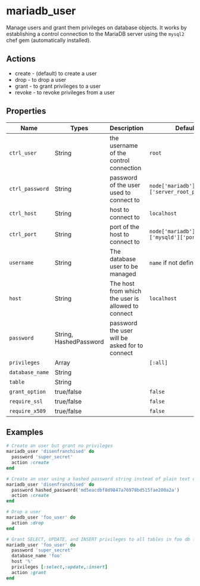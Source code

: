 # mariadb_user

Manage users and grant them privileges on database objects. It works by establishing a control connection to the MariaDB server using the `mysql2` chef gem (automatically installed).

## Actions

- create - (default) to create a user
- drop - to drop a user
- grant - to grant privileges to a user
- revoke - to revoke privileges from a user

## Properties

Name              | Types                  | Description                                                  | Default                                   | Required?
----------------- | ---------------------- | ------------------------------------------------------------ | ----------------------------------------- | ---------
`ctrl_user`       | String                 | the username of the control connection                       | `root`                                    | no
`ctrl_password`   | String                 | password of the user used to connect to                      | `node['mariadb']['server_root_password']` | no
`ctrl_host`       | String                 | host to connect to                                           | `localhost`                               | no
`ctrl_port`       | String                 | port of the host to connect to                               | `node['mariadb']['mysqld']['port']`       | no
`username`        | String                 | The database user to be managed                              | `name` if not defined                     | no
`host`            | String                 | The host from which the user is allowed to connect           | `localhost`                               | no
`password`        | String, HashedPassword | password the user will be asked for to connect               |                                           | yes
`privileges`      | Array                  |                                                              | `[:all]`                                  | no
`database_name`   | String                 |                                                              |                                           | no
`table`           | String                 |                                                              |                                           | no
`grant_option`    | true/false             |                                                              | `false`                                   | no
`require_ssl`     | true/false             |                                                              | `false`                                   | no
`require_x509`    | true/false             |                                                              | `false`                                   | no

## Examples

```ruby
# Create an user but grant no privileges
mariadb_user 'disenfranchised' do
  password 'super_secret'
  action :create
end

# Create an user using a hashed password string instead of plain text one
mariadb_user 'disenfranchised' do
  password hashed_password('md5eacdbf8d9847a76978bd515fae200a2a')
  action :create
end

# Drop a user
mariadb_user 'foo_user' do
  action :drop
end

# Grant SELECT, UPDATE, and INSERT privileges to all tables in foo db from all hosts
mariadb_user 'foo_user' do
  password 'super_secret'
  database_name 'foo'
  host '%'
  privileges [:select,:update,:insert]
  action :grant
end
```
